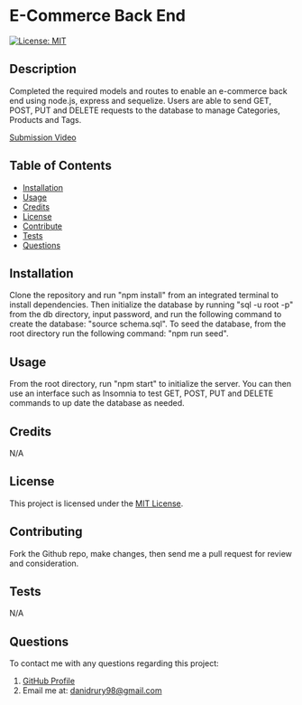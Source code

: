 # E-Commerce Back End
[![License: MIT](https://img.shields.io/badge/License-MIT-yellow.svg)](https://opensource.org/licenses/MIT)

## Description
Completed the required models and routes to enable an e-commerce back end using node.js, express and sequelize. Users are able to send GET, POST, PUT and DELETE requests to the database to manage Categories, Products and Tags.

[Submission Video](https://drive.google.com/file/d/1yt3HWEPAXI5bv0_prs1gGFmD8G0UE3_9/view)

## Table of Contents
- [Installation](#installation)
- [Usage](#usage)
- [Credits](#credits)
- [License](#license)
- [Contribute](#contributing)
- [Tests](#tests)
- [Questions](#questions)

## Installation
Clone the repository and run "npm install" from an integrated terminal to install dependencies.   Then initialize the database by running "sql -u root -p" from the db directory, input password, and run the following command to create the database: "source schema.sql".  To seed the database, from the root directory run the following command: "npm run seed".

## Usage
From the root directory, run "npm start" to initialize the server. You can then use an interface such as  Insomnia to test  GET,  POST, PUT and DELETE commands to up date the database as needed.

## Credits
N/A

## License
This project is licensed under the [MIT License](https://opensource.org/licenses/MIT).

## Contributing
Fork the Github repo, make changes, then send me a pull request for review and consideration.

## Tests
N/A

## Questions
To contact me with any questions regarding this project:
1. [GitHub Profile](https://github.com/DaniDrury)
2. Email me at: <danidrury98@gmail.com>